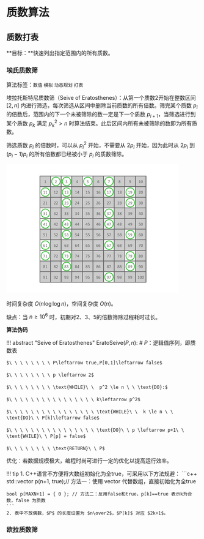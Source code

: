# 质数算法

## 质数打表

**目标：**快速列出指定范围内的所有质数。

### 埃氏质数筛

算法标签：``数值`` ``模拟`` ``动态规划`` ``打表``

埃拉托斯特尼质数筛（Seive of Eratosthenes）：从第一个质数2开始在整数区间 $[2, n]$ 内进行筛选，每次筛选从区间中删除当前质数的所有倍数。筛完某个质数 $p_i$ 的倍数后，范围内的下一个未被筛除的数一定是下一个质数 $p_{i+1}$，当筛选进行到某个质数 $p_k$ 满足 $p_k^2\gt n$ 时算法结束。此后区间内所有未被筛除的数即为所有质数。

筛选质数 $p_i$ 的倍数时，可以从 $p_i^2$ 开始，不需要从 $2p_i$ 开始，因为此时从 $2p_i$ 到 $(p_i-1)p_i$ 的所有倍数都已经被小于 $p_i$ 的质数筛除。

![Seive of Eratosthenes](/notes/algos/img/212_erato.jpg)

时间复杂度 $O(n\log\log{n})$，空间复杂度 $O(n)$。

缺点：当 $n\ge10^6$ 时，初期对2、3、5的倍数筛除过程耗时过长。

**算法伪码**

!!! abstract "Seive of Eratosthenes"
    $\text{EratoSeive}(P, n):$    # $P$：逻辑值序列，即质数表

    $\ \ \ \ \ \ \ \ P\leftarrow true,P[0,1]\leftarrow false$
    
    $\ \ \ \ \ \ \ \ p \leftarrow 2$

    $\ \ \ \ \ \ \ \ \text{WHILE}\ \  p^2 \le n \ \ \text{DO}:$

    $\ \ \ \ \ \ \ \ \ \ \ \ \ \ \ \ k\leftarrow p^2$

    $\ \ \ \ \ \ \ \ \ \ \ \ \ \ \ \ \text{WHILE}\ \  k \le n \ \ \text{DO}\ \ P[k]\leftarrow false$

    $\ \ \ \ \ \ \ \ \ \ \ \ \ \ \ \ \text{DO}\ \ p \leftarrow p+1\ \ \text{WHILE}\ \ P[p] = false$

    $\ \ \ \ \ \ \ \ \text{RETURN}\ \ P$

优化：若数据规模极大，编程时尚可进行一定的优化以提高运行效率。

!!! tip
    1. C++语言不方便将大数组初始化为全true，可采用以下方法规避：
    ```c++
    std::vector<bool> p(n+1, true);// 方法一：使用 vector<bool> 代替数组，直接初始化为全true

    bool p[MAXN+1] = { 0 }; // 方法二：反用false和true，p[k]==true 表示k为合数，false 为质数
    ```
    2. 表中不放偶数，$P$ 的长度设置为 $n\over2$，$P[k]$ 对应 $2k+1$。

### 欧拉质数筛


